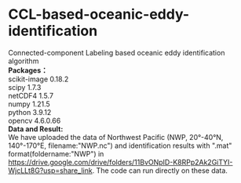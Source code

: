# CCL-based-oceanic-eddy-identification
Connected-component Labeling based oceanic eddy identification algorithm  
**Packages：**  
scikit-image 0.18.2  
scipy 1.7.3  
netCDF4 1.5.7  
numpy 1.21.5  
python 3.9.12  
opencv 4.6.0.66  
**Data and Result:**  
We have uploaded the data of Northwest Pacific (NWP, 20°-40°N, 140°-170°E, filename:"NWP.nc") and identification results with ".mat" format(foldername:"NWP") in https://drive.google.com/drive/folders/11BvONpID-K8RPp2Ak2GiTYI-WjcLLt8G?usp=share_link. The code can run directly on these data.
